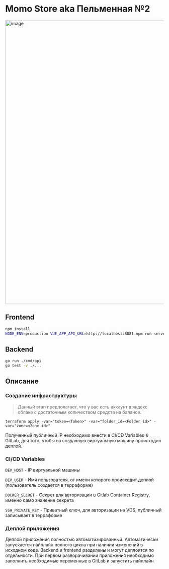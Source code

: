 # Momo Store aka Пельменная №2

<img width="900" alt="image" src="https://user-images.githubusercontent.com/9394918/167876466-2c530828-d658-4efe-9064-825626cc6db5.png">

## Frontend

```bash
npm install
NODE_ENV=production VUE_APP_API_URL=http://localhost:8081 npm run serve
```

## Backend

```bash
go run ./cmd/api
go test -v ./... 
```

## Описание

### Создание инфраструктуры

> Данный этап предполагает, что у вас есть аккаунт в яндекс облаке с достаточным количеством средств на балансе.

`terraform apply -var="token=<Token>" -var="folder_id=<Folder id>" -var="zone=<Zone id>"`

Полученный публичный IP необходимо внести в CI/CD Variables в GitLab, для того, чтобы на созданную виртуальную 
машину происходил деплой.

### CI/CD Variables
`DEV_HOST` - IP виртуальной машины

`DEV_USER` - Имя пользователя, от имени которого происходит деплой (пользователь создается в терраформе)

`DOCKER_SECRET` - Секрет для авторизации в Gitlab Container Registry, именно само значение секрета

`SSH_PRIVATE_KEY` - Приватный ключ, для авторизации на VDS, публичный записывает в терраформе

### Деплой приложения

Деплой приложения полностью автоматизированный. Автоматически запускается пайплайн полного цикла при наличии 
изменений в исходном коде. Backend и frontend разделены и могут деплоится по отдельности.
При первом разворачивании приложения необходимо заполнить необходимые переменные в GitLab и запустить пайплайн